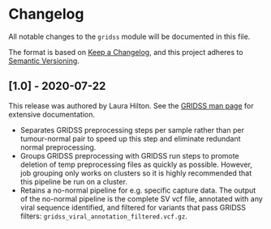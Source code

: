 # Changelog

All notable changes to the `gridss` module will be documented in this file.

The format is based on [Keep a Changelog](https://keepachangelog.com/en/1.0.0/),
and this project adheres to [Semantic Versioning](https://semver.org/spec/v2.0.0.html).

## [1.0] - 2020-07-22
This release was authored by Laura Hilton. See the [GRIDSS man page](https://github.com/PapenfussLab/gridss) for extensive documentation. 
- Separates GRIDSS preprocessing steps per sample rather than per tumour-normal pair to speed up this step and eliminate redundant normal preprocessing. 
- Groups GRIDSS preprocessing with GRIDSS run steps to promote deletion of temp preprocessing files as quickly as possible. However, job grouping only works on clusters so it is highly recommended that this pipeline be run on a cluster. 
- Retains a no-normal pipeline for e.g. specific capture data. The output of the no-normal pipeline is the complete SV vcf file, annotated with any viral sequence identified, and filtered for variants that pass GRIDSS filters: `gridss_viral_annotation_filtered.vcf.gz`.
